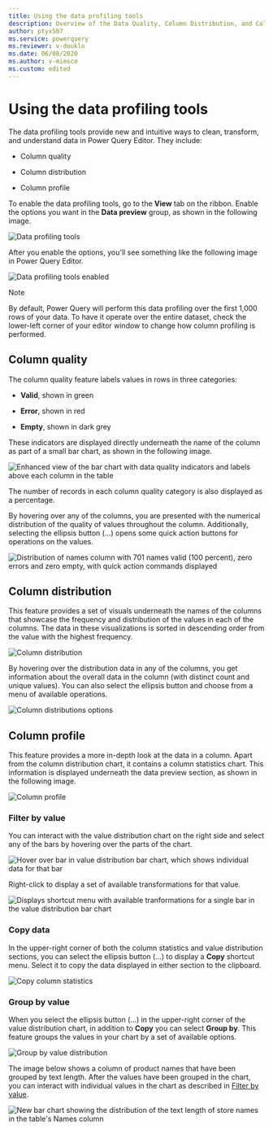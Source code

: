 ```yaml
---
title: Using the data profiling tools
description: Overview of the Data Quality, Column Distribution, and Column Profile features found inside the Power Query Editor
author: ptyx507
ms.service: powerquery
ms.reviewer: v-douklo
ms.date: 06/08/2020
ms.author: v-miesco
ms.custom: edited
---
```


# Using the data profiling tools

The data profiling tools provide new and intuitive ways to clean, transform, and understand data in Power Query Editor. They include:

* Column quality

* Column distribution

* Column profile

To enable the data profiling tools, go to the **View** tab on the ribbon. Enable the options you want in the **Data preview** group, as shown in the following image.<!--The image is a bit misleading, since it only shows **Show whitespace** enabled. Suggest re-creating with more of the options enabled.-->

![Data profiling tools](images/me-enable-data-preview-tools.png "Data profiling tools")

After you enable the options, you'll see something like the following image in Power Query Editor.

![Data profiling tools enabled](images/me-data-preview-tools-enabled-v2.png "Data profiling tools enabled")

>[!NOTE]
>By default, Power Query will perform this data profiling over the first 1,000 rows of your data. To have it operate over the entire dataset, check the lower-left corner of your editor window to change how column profiling is performed.

## Column quality

The column quality feature labels values in rows in three categories:

* **Valid**, shown in green

* **Error**, shown in red

* **Empty**, shown in dark grey

These indicators are displayed directly underneath the name of the column as part of a small bar chart, as shown in the following image.

![Enhanced view of the bar chart with data quality indicators and labels above each column in the table](images/me-data-quality.png "Enhanced view of the bar chart with data quality indicators and labels")

The number of records in each column quality category is also displayed as a percentage.

By hovering over any of the columns, you are presented with the numerical distribution of the quality of values throughout the column. Additionally, selecting the ellipsis button (...) opens some quick action buttons for operations on the values.

![Distribution of names column with 701 names valid (100 percent), zero errors and zero empty, with quick action commands displayed](images/me-column-quality-hover.png "Distribution of names column with 701 names valid (100 percent), zero errors and zero empty, with quick action commands displayed")

## Column distribution

This feature provides a set of visuals underneath the names of the columns that showcase the frequency and distribution of the values in each of the columns. The data in these visualizations is sorted in descending order from the value with the highest frequency.

![Column distribution](images/me-column-distribution.png "Column distribution")

By hovering over the distribution data in any of the columns, you get information about the overall data in the column (with distinct count and unique values). You can also select the ellipsis button and choose from a menu of available operations.

![Column distributions options](images/me-column-distribution-hover.png "Column distributions options")

## Column profile

This feature provides a more in-depth look at the data in a column. Apart from the column distribution chart, it contains a column statistics chart. This information is displayed underneath the data preview section, as shown in the following image.

![Column profile](images/me-column-profile.png "Column profile")

### Filter by value

You can interact with the value distribution chart on the right side and select any of the bars by hovering over the parts of the chart.  

![Hover over bar in value distribution bar chart, which shows individual data for that bar](images/me-column-profile-hover.png "Hover over bar in value distribution bar chart")

Right-click to display a set of available transformations for that value.

![Displays shortcut menu with available tranformations for a single bar in the value distribution bar chart](images/column-profile-right-click.png "Displays shortcut menu with available tranformations")

### Copy data

In the upper-right corner of both the column statistics and value distribution sections, you can select the ellipsis button (...) to display a **Copy** shortcut menu. Select it to copy the data displayed in either section to the clipboard.

![Copy column statistics](images/me-copy-column-statistics.png "Copy column statistics")

### Group by value

When you select the ellipsis button (...) in the upper-right corner of the value distribution chart, in addition to **Copy** you can select **Group by**. This feature groups the values in your chart by a set of available options.

![Group by value distribution](images/me-value-distribution-group-by.png "Group by value distribution")

The image below shows a column of product names that have been grouped by text length. After the values have been grouped in the chart, you can interact with individual values in the chart as described in [Filter by value](#filter-by-value).

![New bar chart showing the distribution of the text length of store names in the table's Names column](images/me-text-length-distribution.png "New bar chart showing the distribution of the text length of store names in the table's Names column")
